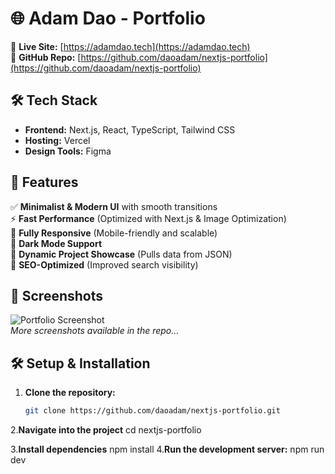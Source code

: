 # 🌐 Adam Dao - Portfolio

🚀 **Live Site:** [https://adamdao.tech](https://adamdao.tech)  
📂 **GitHub Repo:** [https://github.com/daoadam/nextjs-portfolio](https://github.com/daoadam/nextjs-portfolio)  

## 🛠️ Tech Stack
- **Frontend:** Next.js, React, TypeScript, Tailwind CSS 
- **Hosting:** Vercel  
- **Design Tools:** Figma  

## 🎨 Features
✅ **Minimalist & Modern UI** with smooth transitions  
⚡ **Fast Performance** (Optimized with Next.js & Image Optimization)  
📱 **Fully Responsive** (Mobile-friendly and scalable)  
🌙 **Dark Mode Support**  
📂 **Dynamic Project Showcase** (Pulls data from JSON)  
🔗 **SEO-Optimized** (Improved search visibility)  

## 📸 Screenshots
![Portfolio Screenshot](https://yourimageurl.com/screenshot1.png)  
*More screenshots available in the repo...*

## 🛠️ Setup & Installation
1. **Clone the repository:**
    ```sh
    git clone https://github.com/daoadam/nextjs-portfolio.git

2.**Navigate into the project**
    cd nextjs-portfolio

3.**Install dependencies**
    npm install
4.**Run the development server:**
    npm run dev